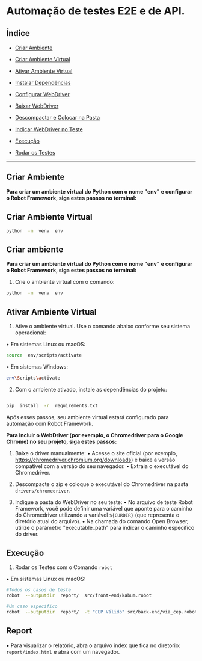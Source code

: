 
  

# Automação de testes E2E e de API.

## Índice

  

- [Criar Ambiente](#criar-ambiente)

- [Criar Ambiente Virtual](#criar-ambiente-virtual)

- [Ativar Ambiente Virtual](#ativar-ambiente-virtual)

- [Instalar Dependências](#instalar-dependências)

- [Configurar WebDriver](#configurar-webdriver)

- [Baixar WebDriver](#baixar-webdriver)

- [Descompactar e Colocar na Pasta](#descompactar-e-colocar-na-pasta)

- [Indicar WebDriver no Teste](#indicar-webdriver-no-teste)

- [Execução](#execução)

- [Rodar os Testes](#rodar-os-testes)

  

---

  

## Criar Ambiente

  

**Para criar um ambiente virtual do Python com o nome "env" e configurar o Robot Framework, siga estes passos no terminal:**

  

## Criar Ambiente Virtual

```bash
python  -m  venv  env
```

  

## Criar ambiente

**Para criar um ambiente virtual do Python com o nome "env" e configurar o Robot Framework, siga estes passos no terminal:**

  

1. Crie o ambiente virtual com o comando:

  

```bash
python  -m  venv  env
```

## Ativar Ambiente Virtual

1. Ative o ambiente virtual. Use o comando abaixo conforme seu sistema operacional:

  

• Em sistemas Linux ou macOS:

  

```bash
source  env/scripts/activate
```

• Em sistemas Windows:

```bash
env\Scripts\activate
```

2. Com o ambiente ativado, instale as dependências do projeto:

```bash

pip  install  -r  requirements.txt

```

  

Após esses passos, seu ambiente virtual estará configurado para automação com Robot Framework.

  

**Para incluir o WebDriver (por exemplo, o Chromedriver para o Google Chrome) no seu projeto, siga estes passos:**

  

1. Baixe o driver manualmente: • Acesse o site oficial (por exemplo, https://chromedriver.chromium.org/downloads) e baixe a versão compatível com a versão do seu navegador. • Extraia o executável do Chromedriver.

2. Descompacte o zip e coloque o executável do Chromedriver na pasta `drivers/chromedriver`.

3. Indique a pasta do WebDriver no seu teste: • No arquivo de teste Robot Framework, você pode definir uma variável que aponte para o caminho do Chromedriver utilizando a variável `${CURDIR}` (que representa o diretório atual do arquivo). • Na chamada do comando Open Browser, utilize o parâmetro "executable_path" para indicar o caminho específico do driver.

  

## Execução

  

1. Rodar os Testes com o Comando `robot`

• Em sistemas Linux ou macOS:
```bash
#Todos os casos de teste
robot  --outputdir  report/  src/front-end/kabum.robot
```
```bash
#Um caso especifico 
robot  --outputdir  report/  -t "CEP Válido" src/back-end/via_cep.robot 
```
## Report
• Para visualizar o relatório, abra o arquivo index que fica no diretorio: `report/index.html` e abra com um navegador.